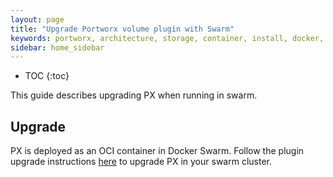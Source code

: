 ```yaml
---
layout: page
title: "Upgrade Portworx volume plugin with Swarm"
keywords: portworx, architecture, storage, container, install, docker, upgrade, plugin
sidebar: home_sidebar
---
```


* TOC
{:toc}

This guide describes upgrading PX when running in swarm.

## Upgrade

PX is deployed as an OCI container in Docker Swarm. Follow the plugin upgrade instructions [here](/runc/#upgrade-px-oci) to upgrade PX in your swarm cluster.
